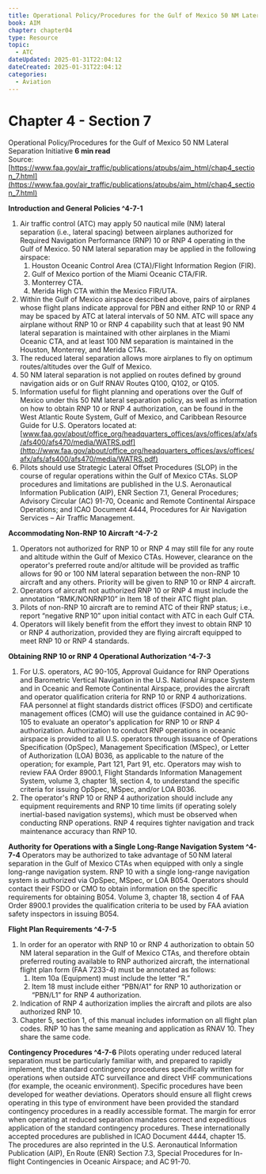 ```yaml
---
title: Operational Policy/Procedures for the Gulf of Mexico 50 NM Lateral Separation Initiative
book: AIM
chapter: chapter04
type: Resource
topic:
  - ATC
dateUpdated: 2025-01-31T22:04:12
dateCreated: 2025-01-31T22:04:12
categories:
  - Aviation
---
```

# Chapter 4 - Section 7
Operational Policy/Procedures for the Gulf of Mexico 50 NM Lateral Separation Initiative
**6 min read**  
Source: [https://www.faa.gov/air_traffic/publications/atpubs/aim_html/chap4_section_7.html](https://www.faa.gov/air_traffic/publications/atpubs/aim_html/chap4_section_7.html)

<div>

**Introduction and General Policies ^4-7-1**

1.  Air traffic control (ATC) may apply 50 nautical mile (NM) lateral separation (i.e., lateral spacing) between airplanes authorized for Required Navigation Performance (RNP) 10 or RNP 4 operating in the Gulf of Mexico. 50 NM lateral separation may be applied in the following airspace:
    1.  Houston Oceanic Control Area (CTA)/Flight Information Region (FIR).
    2.  Gulf of Mexico portion of the Miami Oceanic CTA/FIR.
    3.  Monterrey CTA.
    4.  Merida High CTA within the Mexico FIR/UTA.
2.  Within the Gulf of Mexico airspace described above, pairs of airplanes whose flight plans indicate approval for PBN and either RNP 10 or RNP 4 may be spaced by ATC at lateral intervals of 50 NM. ATC will space any airplane without RNP 10 or RNP 4 capability such that at least 90 NM lateral separation is maintained with other airplanes in the Miami Oceanic CTA, and at least 100 NM separation is maintained in the Houston, Monterrey, and Merida CTAs.
3.  The reduced lateral separation allows more airplanes to fly on optimum routes/altitudes over the Gulf of Mexico.
4.  50 NM lateral separation is not applied on routes defined by ground navigation aids or on Gulf RNAV Routes Q100, Q102, or Q105.
5.  Information useful for flight planning and operations over the Gulf of Mexico under this 50 NM lateral separation policy, as well as information on how to obtain RNP 10 or RNP 4 authorization, can be found in the West Atlantic Route System, Gulf of Mexico, and Caribbean Resource Guide for U.S. Operators located at:  
    [www.faa.gov/about/office_org/headquarters_offices/avs/offices/afx/afs/afs400/afs470/media/WATRS.pdf](http://www.faa.gov/about/office_org/headquarters_offices/avs/offices/afx/afs/afs400/afs470/media/WATRS.pdf)
6.  Pilots should use Strategic Lateral Offset Procedures (SLOP) in the course of regular operations within the Gulf of Mexico CTAs. SLOP procedures and limitations are published in the U.S. Aeronautical Information Publication (AIP), ENR Section 7.1, General Procedures; Advisory Circular (AC) 91-70, Oceanic and Remote Continental Airspace Operations; and ICAO Document 4444, Procedures for Air Navigation Services – Air Traffic Management.

**Accommodating Non-RNP 10 Aircraft ^4-7-2**

1.  Operators not authorized for RNP 10 or RNP 4 may still file for any route and altitude within the Gulf of Mexico CTAs. However, clearance on the operator's preferred route and/or altitude will be provided as traffic allows for 90 or 100 NM lateral separation between the non-RNP 10 aircraft and any others. Priority will be given to RNP 10 or RNP 4 aircraft.
2.  Operators of aircraft not authorized RNP 10 or RNP 4 must include the annotation “RMK/NONRNP10” in Item 18 of their ATC flight plan.
3.  Pilots of non-RNP 10 aircraft are to remind ATC of their RNP status; i.e., report “negative RNP 10” upon initial contact with ATC in each Gulf CTA.
4.  Operators will likely benefit from the effort they invest to obtain RNP 10 or RNP 4 authorization, provided they are flying aircraft equipped to meet RNP 10 or RNP 4 standards.

**Obtaining RNP 10 or RNP 4 Operational Authorization ^4-7-3**

1.  For U.S. operators, AC 90-105, Approval Guidance for RNP Operations and Barometric Vertical Navigation in the U.S. National Airspace System and in Oceanic and Remote Continental Airspace, provides the aircraft and operator qualification criteria for RNP 10 or RNP 4 authorizations. FAA personnel at flight standards district offices (FSDO) and certificate management offices (CMO) will use the guidance contained in AC 90-105 to evaluate an operator's application for RNP 10 or RNP 4 authorization. Authorization to conduct RNP operations in oceanic airspace is provided to all U.S. operators through issuance of Operations Specification (OpSpec), Management Specification (MSpec), or Letter of Authorization (LOA) B036, as applicable to the nature of the operation; for example, Part 121, Part 91, etc. Operators may wish to review FAA Order 8900.1, Flight Standards Information Management System, volume 3, chapter 18, section 4, to understand the specific criteria for issuing OpSpec, MSpec, and/or LOA B036.
2.  The operator's RNP 10 or RNP 4 authorization should include any equipment requirements and RNP 10 time limits (if operating solely inertial-based navigation systems), which must be observed when conducting RNP operations. RNP 4 requires tighter navigation and track maintenance accuracy than RNP 10.

**Authority for Operations with a Single Long-Range Navigation System ^4-7-4** Operators may be authorized to take advantage of 50 NM lateral separation in the Gulf of Mexico CTAs when equipped with only a single long-range navigation system. RNP 10 with a single long-range navigation system is authorized via OpSpec, MSpec, or LOA B054. Operators should contact their FSDO or CMO to obtain information on the specific requirements for obtaining B054. Volume 3, chapter 18, section 4 of FAA Order 8900.1 provides the qualification criteria to be used by FAA aviation safety inspectors in issuing B054.

**Flight Plan Requirements ^4-7-5**

1.  In order for an operator with RNP 10 or RNP 4 authorization to obtain 50 NM lateral separation in the Gulf of Mexico CTAs, and therefore obtain preferred routing available to RNP authorized aircraft, the international flight plan form (FAA 7233-4) must be annotated as follows:
    1.  Item 10a (Equipment) must include the letter “R.”
    2.  Item 18 must include either “PBN/A1” for RNP 10 authorization or “PBN/L1” for RNP 4 authorization.
2.  Indication of RNP 4 authorization implies the aircraft and pilots are also authorized RNP 10.
3.  Chapter 5, section 1, of this manual includes information on all flight plan codes. RNP 10 has the same meaning and application as RNAV 10. They share the same code.

**Contingency Procedures ^4-7-6** Pilots operating under reduced lateral separation must be particularly familiar with, and prepared to rapidly implement, the standard contingency procedures specifically written for operations when outside ATC surveillance and direct VHF communications (for example, the oceanic environment). Specific procedures have been developed for weather deviations. Operators should ensure all flight crews operating in this type of environment have been provided the standard contingency procedures in a readily accessible format. The margin for error when operating at reduced separation mandates correct and expeditious application of the standard contingency procedures. These internationally accepted procedures are published in ICAO Document 4444, chapter 15. The procedures are also reprinted in the U.S. Aeronautical Information Publication (AIP), En Route (ENR) Section 7.3, Special Procedures for In-flight Contingencies in Oceanic Airspace; and AC 91-70.

</div>